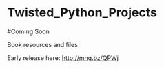 # Twisted_Python_Projects

#Coming Soon

Book resources and files

Early release here:
http://mng.bz/QPWj
